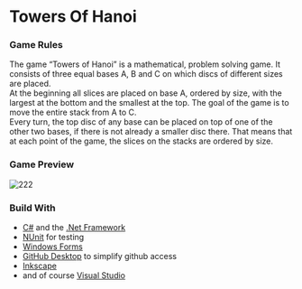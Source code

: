 # Towers Of Hanoi
### Game Rules
The game “Towers of Hanoi” is a mathematical, problem solving game. It consists of three equal bases A, B and C on which discs of different sizes are placed.</br>
At the beginning all slices are placed on base A, ordered by size, with the largest at the bottom and the smallest at the top. The goal of the game is to move the entire stack from A to C. </br>
Every turn, the top disc of any base can be placed on top of one of the other two bases, if there is not already a smaller disc there. That means that at each point of the game, the slices on the stacks are ordered by size.

### Game Preview
![222](https://user-images.githubusercontent.com/36839962/64559349-62301300-d346-11e9-813a-86fa997aa848.png)

### Build With
- [C#](https://docs.microsoft.com/en-us/dotnet/csharp/) and the [.Net Framework](https://dotnet.microsoft.com/)
- [NUnit](https://nunit.org/) for testing
- [Windows Forms](https://docs.microsoft.com/en-us/dotnet/framework/winforms/) 
- [GitHub Desktop](https://desktop.github.com/) to simplify github access
- [Inkscape](https://inkscape.org)
- and of course [Visual Studio](https://visualstudio.microsoft.com/)
